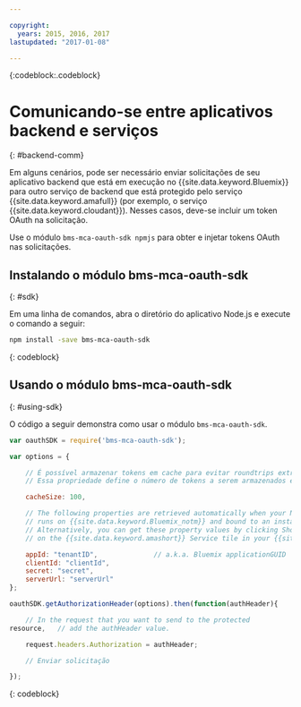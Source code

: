 ```yaml
---

copyright:
  years: 2015, 2016, 2017
lastupdated: "2017-01-08"

---
```


{:codeblock:.codeblock}

# Comunicando-se entre aplicativos backend e serviços
{: #backend-comm}

Em alguns cenários, pode ser necessário enviar solicitações de seu aplicativo backend que está em execução no {{site.data.keyword.Bluemix}} para outro serviço de backend que está protegido pelo serviço {{site.data.keyword.amafull}} (por exemplo, o serviço {{site.data.keyword.cloudant}}). Nesses casos, deve-se incluir um token OAuth na solicitação.

Use o módulo `bms-mca-oauth-sdk npmjs` para obter e injetar tokens OAuth nas solicitações.

## Instalando o módulo bms-mca-oauth-sdk
{: #sdk}

Em uma linha de comandos, abra o diretório do aplicativo Node.js e execute o comando a seguir:

```Bash
npm install -save bms-mca-oauth-sdk
```
{: codeblock}

## Usando o módulo bms-mca-oauth-sdk
{: #using-sdk}

O código a seguir demonstra como usar o módulo `bms-mca-oauth-sdk`.


``` JavaScript
var oauthSDK = require('bms-mca-oauth-sdk');

var options = {

	// É possível armazenar tokens em cache para evitar roundtrips extras em cada solicitação
	// Essa propriedade define o número de tokens a serem armazenados em cache

	cacheSize: 100,

	// The following properties are retrieved automatically when your Node.js
	// runs on {{site.data.keyword.Bluemix_notm}} and bound to an instance of {{site.data.keyword.amashort}} Service.
	// Alternatively, you can get these property values by clicking Show Credentials
	// on the {{site.data.keyword.amashort}} Service tile in your {{site.data.keyword.Bluemix_notm}} application dashboard

	appId: "tenantID",				// a.k.a. Bluemix applicationGUID
	clientId: "clientId",			
	secret: "secret",
	serverUrl: "serverUrl"
};

oauthSDK.getAuthorizationHeader(options).then(function(authHeader){

	// In the request that you want to send to the protected
resource, 	// add the authHeader value.

	request.headers.Authorization = authHeader;

	// Enviar solicitação

});

```
{: codeblock}
